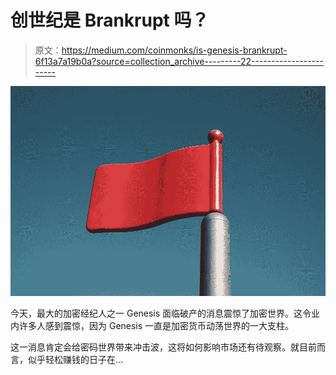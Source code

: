 # 创世纪是 Brankrupt 吗？

> 原文：<https://medium.com/coinmonks/is-genesis-brankrupt-6f13a7a19b0a?source=collection_archive---------22----------------------->

![](img/0bc041a3570f8973bf369eb008bf39a3.png)

今天，最大的加密经纪人之一 Genesis 面临破产的消息震惊了加密世界。这令业内许多人感到震惊，因为 Genesis 一直是加密货币动荡世界的一大支柱。

这一消息肯定会给密码世界带来冲击波，这将如何影响市场还有待观察。就目前而言，似乎轻松赚钱的日子在…